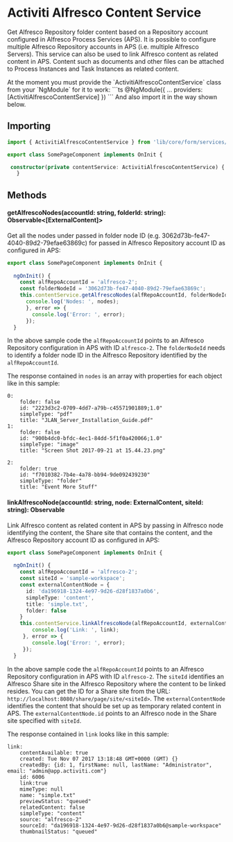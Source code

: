 # Activiti Alfresco Content Service

Get Alfresco Repository folder content based on a Repository account configured in Alfresco Process Services (APS). 
It is possible to configure multiple Alfresco Repository accounts in APS (i.e. multiple Alfresco Servers).
This service can also be used to link Alfresco content as related content in APS. 
Content such as documents and other files can be attached to Process Instances 
and Task Instances as related content.

<aside class="warning">
At the moment you must provide the `ActivitiAlfrescoContentService` class from your `NgModule` for it to work:
```ts
@NgModule({
...
  providers: [ActivitiAlfrescoContentService] 
})
```
And also import it in the way shown below.
</aside>

## Importing

```ts
import { ActivitiAlfrescoContentService } from 'lib/core/form/services/activiti-alfresco.service';

export class SomePageComponent implements OnInit {

 constructor(private contentService: ActivitiAlfrescoContentService) {
   }
```

## Methods

#### getAlfrescoNodes(accountId: string, folderId: string): Observable<[ExternalContent]>
Get all the nodes under passed in folder node ID (e.g. 3062d73b-fe47-4040-89d2-79efae63869c) for passed in 
Alfresco Repository account ID as configured in APS: 

```ts
export class SomePageComponent implements OnInit {
 
  ngOnInit() {
    const alfRepoAccountId = 'alfresco-2';
    const folderNodeId = '3062d73b-fe47-4040-89d2-79efae63869c';
    this.contentService.getAlfrescoNodes(alfRepoAccountId, folderNodeId).subscribe( nodes => {
      console.log('Nodes: ', nodes);
      }, error => {
        console.log('Error: ', error);
      });
  }
```

In the above sample code the `alfRepoAccountId` points to an Alfresco Repository configuration in APS with ID `alfresco-2`.
The `folderNodeId` needs to identify a folder node ID in the Alfresco Repository identified by the `alfRepoAccountId`.

The response contained in `nodes` is an array with properties for each object like in this sample:

```
0:
    folder: false
    id: "2223d3c2-0709-4dd7-a79b-c45571901889;1.0"
    simpleType: "pdf"
    title: "JLAN_Server_Installation_Guide.pdf"
1:
    folder: false
    id: "900b4dc0-bfdc-4ec1-84dd-5f1f0a420066;1.0"
    simpleType: "image"
    title: "Screen Shot 2017-09-21 at 15.44.23.png"
    
2:
    folder: true
    id: "f7010382-7b4e-4a78-bb94-9de092439230"
    simpleType: "folder"
    title: "Event More Stuff"
```

#### linkAlfrescoNode(accountId: string, node: ExternalContent, siteId: string): Observable<ExternalContentLink>
Link Alfresco content as related content in APS by passing in Alfresco node identifying the content, the Share site
that contains the content, and the Alfresco Repository account ID as configured in APS:

```ts
export class SomePageComponent implements OnInit {
 
  ngOnInit() {
    const alfRepoAccountId = 'alfresco-2';
    const siteId = 'sample-workspace'; 
    const externalContentNode = {
      id: 'da196918-1324-4e97-9d26-d28f1837a0b6',
      simpleType: 'content',
      title: 'simple.txt',
      folder: false
    }
    this.contentService.linkAlfrescoNode(alfRepoAccountId, externalContentNode, siteId).subscribe(link => {
        console.log('Link: ', link);
     }, error => {
        console.log('Error: ', error);
     });
  }
```

In the above sample code the `alfRepoAccountId` points to an Alfresco Repository configuration in APS with ID `alfresco-2`.
The `siteId` identifies an Alfresco Share site in the Alfresco Repository where the content to be linked resides.
You can get the ID for a Share site from the URL: `http://localhost:8080/share/page/site/<siteId>`.
The `externalContentNode` identifies the content that should be set up as temporary related content in APS. The 
`externalContentNode.id` points to an Alfresco node in the Share site specified with `siteId`.

The response contained in `link` looks like in this sample:

```
link:
    contentAvailable: true
    created: Tue Nov 07 2017 13:18:48 GMT+0000 (GMT) {}
    createdBy: {id: 1, firstName: null, lastName: "Administrator", email: "admin@app.activiti.com"}
    id: 6006
    link:true
    mimeType: null
    name: "simple.txt"
    previewStatus: "queued"
    relatedContent: false
    simpleType: "content"
    source: "alfresco-2"
    sourceId: "da196918-1324-4e97-9d26-d28f1837a0b6@sample-workspace"
    thumbnailStatus: "queued"
```
 
<!-- seealso start -->

<!-- seealso end -->